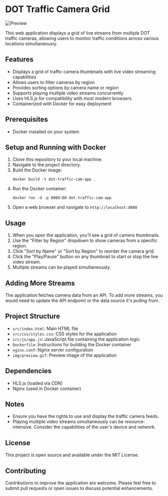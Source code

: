 # DOT Traffic Camera Grid

![Preview](img/preview.gif)

This web application displays a grid of live streams from multiple DOT traffic cameras, allowing users to monitor traffic conditions across various locations simultaneously.

## Features

- Displays a grid of traffic camera thumbnails with live video streaming capabilities
- Allows users to filter cameras by region
- Provides sorting options by camera name or region
- Supports playing multiple video streams concurrently
- Uses HLS.js for compatibility with most modern browsers
- Containerized with Docker for easy deployment

## Prerequisites

- Docker installed on your system

## Setup and Running with Docker

1. Clone this repository to your local machine.
2. Navigate to the project directory.
3. Build the Docker image:
   ```
   docker build -t dot-traffic-cam-app .
   ```
4. Run the Docker container:
   ```
   docker run -d -p 8080:80 dot-traffic-cam-app
   ```
5. Open a web browser and navigate to `http://localhost:8080`

## Usage

1. When you open the application, you'll see a grid of camera thumbnails.
2. Use the "Filter by Region" dropdown to show cameras from a specific region.
3. Click "Sort by Name" or "Sort by Region" to reorder the camera grid.
4. Click the "Play/Pause" button on any thumbnail to start or stop the live video stream.
5. Multiple streams can be played simultaneously.

## Adding More Streams

The application fetches camera data from an API. To add more streams, you would need to update the API endpoint or the data source it's pulling from.

## Project Structure

- `src/index.html`: Main HTML file
- `src/css/styles.css`: CSS styles for the application
- `src/js/app.js`: JavaScript file containing the application logic
- `Dockerfile`: Instructions for building the Docker container
- `nginx.conf`: Nginx server configuration
- `img/preview.gif`: Preview image of the application

## Dependencies

- HLS.js (loaded via CDN)
- Nginx (used in Docker container)

## Notes

- Ensure you have the rights to use and display the traffic camera feeds.
- Playing multiple video streams simultaneously can be resource-intensive. Consider the capabilities of the user's device and network.

## License

This project is open source and available under the MIT License.

## Contributing

Contributions to improve the application are welcome. Please feel free to submit pull requests or open issues to discuss potential enhancements.